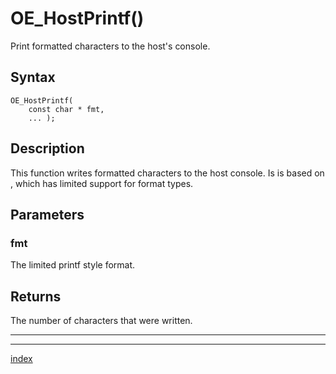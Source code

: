 # OE_HostPrintf()

Print formatted characters to the host's console.

## Syntax

    OE_HostPrintf(
        const char * fmt,
        ... );
## Description 

This function writes formatted characters to the host console. Is is based on , which has limited support for format types.





## Parameters

### fmt

The limited printf style format.


## Returns

The number of characters that were written.


---
***
[index](index.md)

